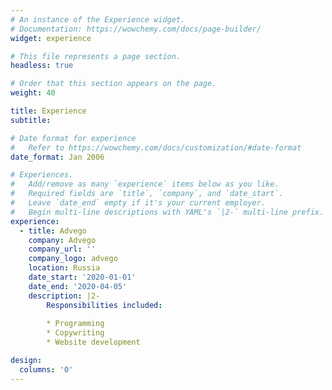 ```yaml
---
# An instance of the Experience widget.
# Documentation: https://wowchemy.com/docs/page-builder/
widget: experience

# This file represents a page section.
headless: true

# Order that this section appears on the page.
weight: 40

title: Experience
subtitle:

# Date format for experience
#   Refer to https://wowchemy.com/docs/customization/#date-format
date_format: Jan 2006

# Experiences.
#   Add/remove as many `experience` items below as you like.
#   Required fields are `title`, `company`, and `date_start`.
#   Leave `date_end` empty if it's your current employer.
#   Begin multi-line descriptions with YAML's `|2-` multi-line prefix.
experience:
  - title: Advego
    company: Advego
    company_url: ''
    company_logo: advego
    location: Russia
    date_start: '2020-01-01'
    date_end: '2020-04-05'
    description: |2-
        Responsibilities included:
        
        * Programming
        * Copywriting
        * Website development

design:
  columns: '0'
---
```

